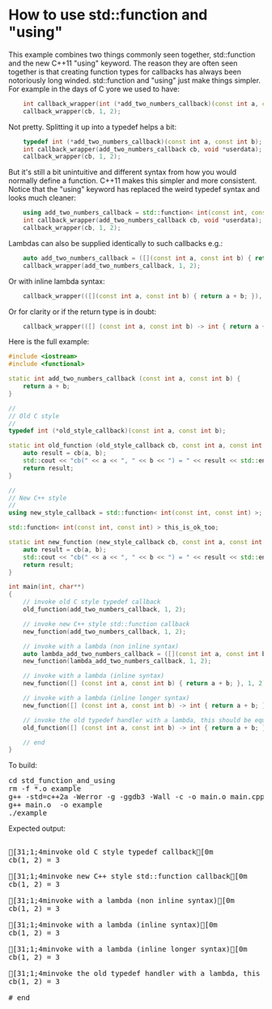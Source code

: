 How to use std::function and "using"
====================================

This example combines two things commonly seen together, std::function and
the new C++11 "using" keyword. The reason they are often seen together is
that creating function types for callbacks has always been notoriously long
winded. std::function and "using" just make things simpler. For example in
the days of C yore we used to have:
```C++
    int callback_wrapper(int (*add_two_numbers_callback)(const int a, const int b) cb, void *userdata);
    callback_wrapper(cb, 1, 2);
```
Not pretty. Splitting it up into a typedef helps a bit:
```C++
    typedef int (*add_two_numbers_callback)(const int a, const int b);
    int callback_wrapper(add_two_numbers_callback cb, void *userdata);
    callback_wrapper(cb, 1, 2);
```
But it's still a bit unintuitive and different syntax from how you would
normally define a function. C++11 makes this simpler and more consistent.
Notice that the "using" keyword has replaced the weird typedef syntax and
looks much cleaner:
```C++
    using add_two_numbers_callback = std::function< int(const int, const int) >;
    int callback_wrapper(add_two_numbers_callback cb, void *userdata);
    callback_wrapper(cb, 1, 2);
```
Lambdas can also be supplied identically to such callbacks e.g.:
```C++
    auto add_two_numbers_callback = ([](const int a, const int b) { return a + b; });
    callback_wrapper(add_two_numbers_callback, 1, 2);
```
Or with inline lambda syntax:
```C++
    callback_wrapper(([](const int a, const int b) { return a + b; }), 1, 2);
```
Or for clarity or if the return type is in doubt:
```C++
    callback_wrapper(([] (const int a, const int b) -> int { return a + b; }), 1, 2);
```
Here is the full example:
```C++
#include <iostream>
#include <functional>

static int add_two_numbers_callback (const int a, const int b) {
    return a + b;
}

//
// Old C style
//
typedef int (*old_style_callback)(const int a, const int b);

static int old_function (old_style_callback cb, const int a, const int b) {
    auto result = cb(a, b);
    std::cout << "cb(" << a << ", " << b << ") = " << result << std::endl;
    return result;
}

//
// New C++ style
//
using new_style_callback = std::function< int(const int, const int) >;

std::function< int(const int, const int) > this_is_ok_too;

static int new_function (new_style_callback cb, const int a, const int b) {
    auto result = cb(a, b);
    std::cout << "cb(" << a << ", " << b << ") = " << result << std::endl;
    return result;
}

int main(int, char**)
{
    // invoke old C style typedef callback
    old_function(add_two_numbers_callback, 1, 2);

    // invoke new C++ style std::function callback
    new_function(add_two_numbers_callback, 1, 2);

    // invoke with a lambda (non inline syntax)
    auto lambda_add_two_numbers_callback = ([](const int a, const int b) { return a + b; });
    new_function(lambda_add_two_numbers_callback, 1, 2);

    // invoke with a lambda (inline syntax)
    new_function([] (const int a, const int b) { return a + b; }, 1, 2);

    // invoke with a lambda (inline longer syntax)
    new_function([] (const int a, const int b) -> int { return a + b; }, 1, 2);

    // invoke the old typedef handler with a lambda, this should be equivalent
    old_function([] (const int a, const int b) -> int { return a + b; }, 1, 2);

    // end
}
```
To build:
<pre>
cd std_function_and_using
rm -f *.o example
g++ -std=c++2a -Werror -g -ggdb3 -Wall -c -o main.o main.cpp
g++ main.o  -o example
./example
</pre>
Expected output:
<pre>

[31;1;4minvoke old C style typedef callback[0m
cb(1, 2) = 3

[31;1;4minvoke new C++ style std::function callback[0m
cb(1, 2) = 3

[31;1;4minvoke with a lambda (non inline syntax)[0m
cb(1, 2) = 3

[31;1;4minvoke with a lambda (inline syntax)[0m
cb(1, 2) = 3

[31;1;4minvoke with a lambda (inline longer syntax)[0m
cb(1, 2) = 3

[31;1;4minvoke the old typedef handler with a lambda, this should be equivalent[0m
cb(1, 2) = 3

# end
</pre>
